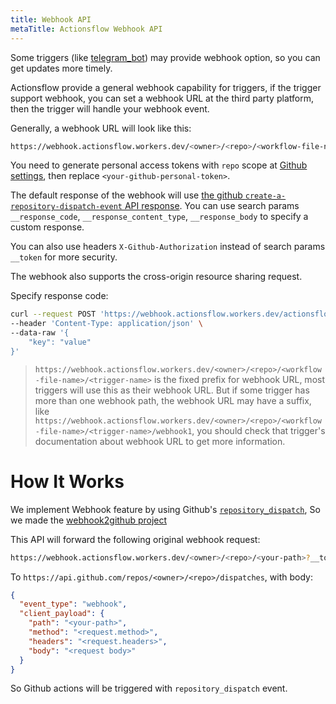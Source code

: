 ```yaml
---
title: Webhook API
metaTitle: Actionsflow Webhook API
---
```


Some triggers (like [telegram_bot](https://github.com/actionsflow/actionsflow/tree/master/packages/actionsflow-trigger-telegram_bot)) may provide webhook option, so you can get updates more timely.

Actionsflow provide a general webhook capability for triggers, if the trigger support webhook, you can set a webhook URL at the third party platform, then the trigger will handle your webhook event.

Generally, a webhook URL will look like this:

```bash
https://webhook.actionsflow.workers.dev/<owner>/<repo>/<workflow-file-name>/<trigger-name>?__token=<your-github-personal-token>
```

You need to generate personal access tokens with `repo` scope at [Github settings](https://github.com/settings/tokens), then replace `<your-github-personal-token>`.

The default response of the webhook will use [the github `create-a-repository-dispatch-event` API response](https://docs.github.com/en/rest/reference/repos#create-a-repository-dispatch-event). You can use search params `__response_code`, `__response_content_type`, `__response_body` to specify a custom response.

You can also use headers `X-Github-Authorization` instead of search params `__token` for more security.

The webhook also supports the cross-origin resource sharing request.

Specify response code:

```bash
curl --request POST 'https://webhook.actionsflow.workers.dev/actionsflow/webhook2github/webhook/webhook?__token=<your-github-personal-token>&__response_code=200' \
--header 'Content-Type: application/json' \
--data-raw '{
    "key": "value"
}'
```

> `https://webhook.actionsflow.workers.dev/<owner>/<repo>/<workflow-file-name>/<trigger-name>` is the fixed prefix for webhook URL, most triggers will use this as their webhook URL. But if some trigger has more than one webhook path, the webhook URL may have a suffix, like `https://webhook.actionsflow.workers.dev/<owner>/<repo>/<workflow-file-name>/<trigger-name>/webhook1`, you should check that trigger's documentation about webhook URL to get more information.

# How It Works

We implement Webhook feature by using Github's [`repository_dispatch`](https://docs.github.com/en/actions/reference/events-that-trigger-workflows#repository_dispatch), So we made the [webhook2github project](https://github.com/actionsflow/webhook2github)

This API will forward the following original webhook request:

```bash
https://webhook.actionsflow.workers.dev/<owner>/<repo>/<your-path>?__token=<your-github-personal-token>
```

To `https://api.github.com/repos/<owner>/<repo>/dispatches`, with body:

```json
{
  "event_type": "webhook",
  "client_payload": {
    "path": "<your-path>",
    "method": "<request.method>",
    "headers": "<request.headers>",
    "body": "<request body>"
  }
}
```

So Github actions will be triggered with `repository_dispatch` event.
